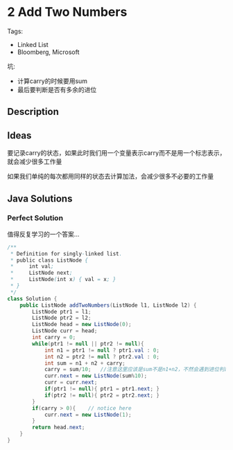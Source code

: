 # 2 Add Two Numbers

Tags:

- Linked List
- Bloomberg, Microsoft

坑:

- 计算carry的时候要用sum
- 最后要判断是否有多余的进位

## Description


## Ideas

要记录carry的状态，如果此时我们用一个变量表示carry而不是用一个标志表示，就会减少很多工作量

如果我们单纯的每次都用同样的状态去计算加法，会减少很多不必要的工作量

## Java Solutions

### Perfect Solution

值得反复学习的一个答案...

```java
/**
 * Definition for singly-linked list.
 * public class ListNode {
 *     int val;
 *     ListNode next;
 *     ListNode(int x) { val = x; }
 * }
 */
class Solution {
    public ListNode addTwoNumbers(ListNode l1, ListNode l2) {
        ListNode ptr1 = l1;
        ListNode ptr2 = l2;
        ListNode head = new ListNode(0);
        ListNode curr = head;
        int carry = 0;
        while(ptr1 != null || ptr2 != null){
            int n1 = ptr1 != null ? ptr1.val : 0;
            int n2 = ptr2 != null ? ptr2.val : 0;
            int sum = n1 + n2 + carry;
            carry = sum/10;   //注意这里应该是sum不是n1+n2，不然会遇到进位判断出错
            curr.next = new ListNode(sum%10);
            curr = curr.next;
            if(ptr1 != null){ ptr1 = ptr1.next; }
            if(ptr2 != null){ ptr2 = ptr2.next; }
        }
        if(carry > 0){    // notice here
            curr.next = new ListNode(1);
        }
        return head.next;
    }
}
```